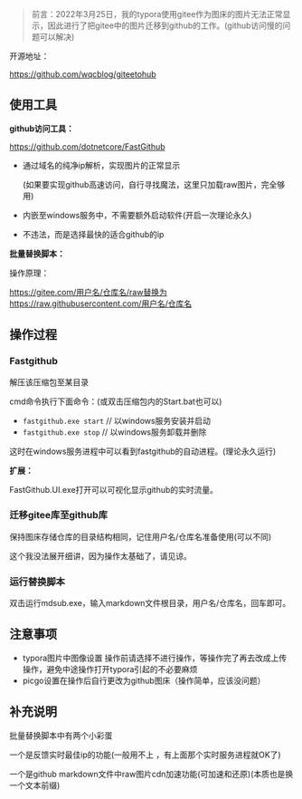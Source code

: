 > 前言：2022年3月25日，我的typora使用gitee作为图床的图片无法正常显示，因此进行了把gitee中的图片迁移到github的工作。(github访问慢的问题可以解决)

开源地址：

https://github.com/wqcblog/giteetohub

## 使用工具

**github访问工具：**

https://github.com/dotnetcore/FastGithub

- 通过域名的纯净ip解析，实现图片的正常显示

  (如果要实现github高速访问，自行寻找魔法，这里只加载raw图片，完全够用)

- 内嵌至windows服务中，不需要额外启动软件(开启一次理论永久)
- 不违法，而是选择最快的适合github的ip

**批量替换脚本：**

操作原理：

https://gitee.com/用户名/仓库名/raw替换为https://raw.githubusercontent.com/用户名/仓库名

## 操作过程

### Fastgithub

解压该压缩包至某目录

cmd命令执行下面命令：(或双击压缩包内的Start.bat也可以)

- `fastgithub.exe start` // 以windows服务安装并启动
- `fastgithub.exe stop` // 以windows服务卸载并删除

这时在windows服务进程中可以看到fastgithub的自动进程。(理论永久运行)

**扩展：**

FastGithub.UI.exe打开可以可视化显示github的实时流量。

### 迁移gitee库至github库

保持图床存储仓库的目录结构相同，记住用户名/仓库名准备使用(可以不同)

这个我没法展开细讲，因为操作太基础了，请见谅。

### 运行替换脚本

双击运行mdsub.exe，输入markdown文件根目录，用户名/仓库名，回车即可。

## 注意事项

- typora图片中图像设置 操作前请选择不进行操作，等操作完了再去改成上传操作，避免中途操作打开typora引起的不必要麻烦
- picgo设置在操作后自行更改为github图床（操作简单，应该没问题）

## 补充说明

批量替换脚本中有两个小彩蛋

一个是反馈实时最佳ip的功能(一般用不上 ，有上面那个实时服务进程就OK了)

一个是github markdown文件中raw图片cdn加速功能(可加速和还原)(本质也是换一个文本前缀)